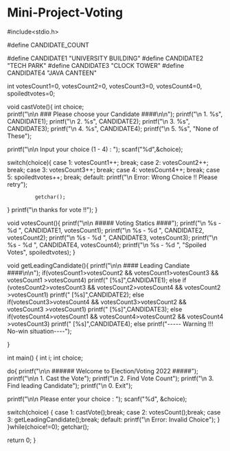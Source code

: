 # Mini-Project-Voting
#include<stdio.h>

#define CANDIDATE_COUNT

#define CANDIDATE1 "UNIVERSITY BUILDING"
#define CANDIDATE2 "TECH PARK"
#define CANDIDATE3 "CLOCK TOWER"
#define CANDIDATE4 "JAVA CANTEEN"

int votesCount1=0, votesCount2=0, votesCount3=0, votesCount4=0, spoiledtvotes=0;

void castVote(){
int choice;    
printf("\n\n ### Please choose your Candidate ####\n\n");
printf("\n 1. %s", CANDIDATE1);
printf("\n 2. %s", CANDIDATE2);
printf("\n 3. %s", CANDIDATE3);
printf("\n 4. %s", CANDIDATE4);
printf("\n 5. %s", "None of These");

printf("\n\n Input your choice (1 - 4) : ");
scanf("%d",&choice);

switch(choice){
    case 1: votesCount1++; break;
    case 2: votesCount2++; break;
    case 3: votesCount3++; break;
    case 4: votesCount4++; break;
    case 5: spoiledtvotes++; break;
    default: printf("\n Error: Wrong Choice !! Please retry");
             
             getchar();
}
printf("\n thanks for vote !!");
}

void votesCount(){
printf("\n\n ##### Voting Statics ####");
printf("\n %s - %d ", CANDIDATE1, votesCount1);
printf("\n %s - %d ", CANDIDATE2, votesCount2);
printf("\n %s - %d ", CANDIDATE3, votesCount3);
printf("\n %s - %d ", CANDIDATE4, votesCount4);
printf("\n %s - %d ", "Spoiled Votes", spoiledtvotes); 
}

void getLeadingCandidate(){
    printf("\n\n  #### Leading Candiate ####\n\n");
    if(votesCount1>votesCount2 && votesCount1>votesCount3 && votesCount1 >votesCount4)
    printf("     [%s]",CANDIDATE1);
    else if (votesCount2>votesCount3 && votesCount2>votesCount4 && votesCount2 >votesCount1)
    printf("     [%s]",CANDIDATE2);
    else if(votesCount3>votesCount4 && votesCount3>votesCount2 && votesCount3 >votesCount1)
    printf("     [%s]",CANDIDATE3);
    else if(votesCount4>votesCount1 && votesCount4>votesCount2 && votesCount4 >votesCount3)
    printf("     [%s]",CANDIDATE4);
    else
    printf("----- Warning !!! No-win situation----");    
    
    
    
}

int main()
{
int i;
int choice;

do{
printf("\n\n ###### Welcome to Election/Voting 2022 #####");
printf("\n\n 1. Cast the Vote");
printf("\n 2. Find Vote Count");
printf("\n 3. Find leading Candidate");
printf("\n 0. Exit");

printf("\n\n Please enter your choice : ");
scanf("%d", &choice);

switch(choice)
{
case 1: castVote();break;
case 2: votesCount();break;
case 3: getLeadingCandidate();break;
default: printf("\n Error: Invalid Choice");
}
}while(choice!=0);
getchar();

return 0;
}

